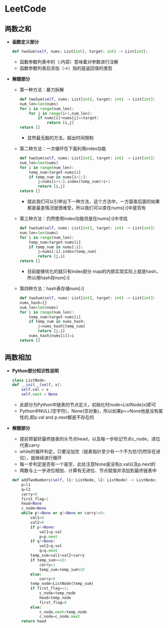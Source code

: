 # LeetCode
## 两数之和
* **函数定义部分**
    
    ```Python
    def twoSum(self, nums: List[int], target: int) -> List[int]:
    ```
    * 函数参数列表中的（:内容）意味着对参数进行注解
    * 函数参数列表后添加（->）指的是返回值的类型

* **解题部分**
    * 第一种方法：暴力拆解

        ```Python
        def twoSum(self, nums: List[int], target: int) -> List[int]:
        num_len=len(nums)
        for i in range(num_len):
            for j in range(i+1,num_len):
                if nums[i]+nums[j]==target:
                    return [i,j]
        return []
        ```
        * 显然最无脑的方法，超出时间限制
    * 第二种方法：一次循环在下面利用index功能

        ```Python
        def twoSum(self, nums: List[int], target: int) -> List[int]:
        num_len=len(nums)
        for i in range(num_len):
            temp_num=target-nums[i]
            if temp_num in nums[i+1:]:
                j=nums[i+1:].index(temp_num)+i+1
                return [i,j]
        return []
        ```
        * 就此我们可以引申出下一种方法，这个方法中，一方面查后面的如果都是最差情况就很难受，所以我们可以查在nums[:i]中是否有
    * 第三种方法：仍然使用index功能但是在nums[:i]中寻找
        
        ```Python
        def twoSum(self, nums: List[int], target: int) -> List[int]:
        num_len=len(nums)
        for i in range(num_len):
            temp_num=target-nums[i]
            if temp_num in nums[:i]:
                j=nums[:i].index(temp_num)
                return [j,i]
        return []
        ```
        * 目前能够优化的就只有index部分 map的内部实现实际上就是hash，所以用hash存num[:i]
    * 第四种方法：hash表存储num[:i]

        ```Python
        def twoSum(self, nums: List[int], target: int) -> List[int]:
        nums_hash={}
        num_len=len(nums)
        for i in range(num_len):
            temp_num=target-nums[i]
            if temp_num in nums_hash:
                j=nums_hash[temp_num]
                return [j,i]
            nums_hash[nums[i]]=i
        return []
        ```
## 两数相加
* **Python部分知识性说明**

    ```Python
    class ListNode:
    def __init__(self, x):
        self.val = x
        self.next = None
    ```
    * 此部分为Python中链表的节点定义，初始化时node=ListNode(x)即可
    * Python中NULL(空字符)，None(空对象)，所以如果p==None他是没有属性的,即p.val and p.next都是不存在的
* **解题部分**
    * 提前预留好最终链表的头节点head，以及每一步标记节点c_node，进位代表carry
    * while的循环判定，只要没加完（链表指针至少有一个不为空/仍然存在进位），就继续进行循环
    * 每一步判定是否有一个是空，此处注意None是没有p.val以及p.next的
    * 两数与上一步进位相加、计算有无进位、节点赋值并添加到最终链表中

    ```Python
    def addTwoNumbers(self, l1: ListNode, l2: ListNode) -> ListNode:
        p=l1
        q=l2
        carry=0
        first_flag=1
        head=None
        c_node=None
        while p!=None or q!=None or carry!=0:
            val1=0
            val2=0
            if p!=None:
                val1=p.val
                p=p.next
            if q!=None:
                val2=q.val
                q=q.next
            temp_sum=val1+val2+carry
            if temp_sum>=10:
                carry=1
                temp_sum=temp_sum%10
            else:
                carry=0
            temp_node=ListNode(temp_sum)
            if first_flag==1:
                c_node=temp_node
                head=temp_node
                first_flag=0
            else:
                c_node.next=temp_node
                c_node=c_node.next
        return head
    ```
